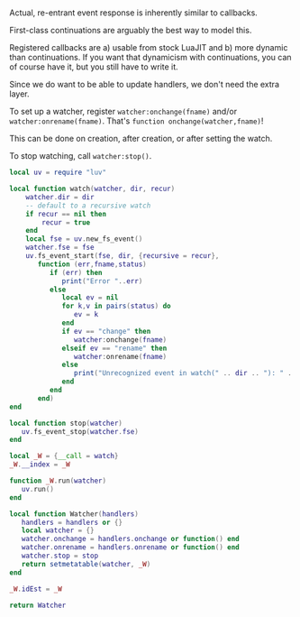 #


Actual, re\-entrant event response is inherently similar to callbacks\.

First\-class continuations are arguably the best way to model this\.

Registered callbacks are a\) usable from stock LuaJIT and b\) more dynamic than
continuations\.  If you want that dynamicism with continuations, you can of
course have it, but you still have to write it\.

Since we do want to be able to update handlers, we don't need the extra layer\.

To set up a watcher, register `watcher:onchange(fname)` and/or
`watcher:onrename(fname)`\.  That's `function onchange(watcher,fname)`\!

This can be done on creation, after creation, or after setting the watch\.

To stop watching, call `watcher:stop()`\.

```lua
local uv = require "luv"

local function watch(watcher, dir, recur)
    watcher.dir = dir
    -- default to a recursive watch
    if recur == nil then
        recur = true
    end
    local fse = uv.new_fs_event()
    watcher.fse = fse
    uv.fs_event_start(fse, dir, {recursive = recur},
       function (err,fname,status)
          if (err) then
             print("Error "..err)
          else
             local ev = nil
             for k,v in pairs(status) do
                ev = k
             end
             if ev == "change" then
                watcher:onchange(fname)
             elseif ev == "rename" then
                watcher:onrename(fname)
             else
                print("Unrecognized event in watch(" .. dir .. "): " ..ev)
             end
          end
       end)
end
```

```lua
local function stop(watcher)
   uv.fs_event_stop(watcher.fse)
end
```

```lua
local _W = {__call = watch}
_W.__index = _W

function _W.run(watcher)
   uv.run()
end

local function Watcher(handlers)
   handlers = handlers or {}
   local watcher = {}
   watcher.onchange = handlers.onchange or function() end
   watcher.onrename = handlers.onrename or function() end
   watcher.stop = stop
   return setmetatable(watcher, _W)
end

_W.idEst = _W
```

```lua
return Watcher
```
